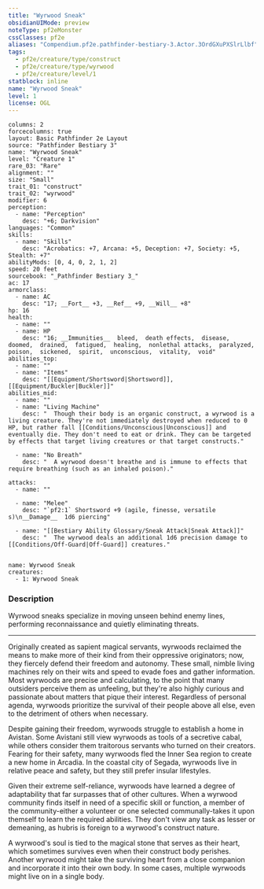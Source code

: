```yaml
---
title: "Wyrwood Sneak"
obsidianUIMode: preview
noteType: pf2eMonster
cssClasses: pf2e
aliases: "Compendium.pf2e.pathfinder-bestiary-3.Actor.3OrdGXuPXSlrLlbf" 
tags:
  - pf2e/creature/type/construct
  - pf2e/creature/type/wyrwood
  - pf2e/creature/level/1
statblock: inline
name: "Wyrwood Sneak"
level: 1
license: OGL
---
```


```statblock
columns: 2
forcecolumns: true
layout: Basic Pathfinder 2e Layout
source: "Pathfinder Bestiary 3"
name: "Wyrwood Sneak"
level: "Creature 1"
rare_03: "Rare"
alignment: ""
size: "Small"
trait_01: "construct"
trait_02: "wyrwood"
modifier: 6
perception:
  - name: "Perception"
    desc: "+6; Darkvision"
languages: "Common"
skills:
  - name: "Skills"
    desc: "Acrobatics: +7, Arcana: +5, Deception: +7, Society: +5, Stealth: +7"
abilityMods: [0, 4, 0, 2, 1, 2]
speed: 20 feet
sourcebook: "_Pathfinder Bestiary 3_"
ac: 17
armorclass:
  - name: AC
    desc: "17; __Fort__ +3, __Ref__ +9, __Will__ +8"
hp: 16
health:
  - name: ""
  - name: HP
    desc: "16; __Immunities__  bleed,  death effects,  disease,  doomed,  drained,  fatigued,  healing,  nonlethal attacks,  paralyzed,  poison,  sickened,  spirit,  unconscious,  vitality,  void"
abilities_top:
  - name: ""
  - name: "Items"
    desc: "[[Equipment/Shortsword|Shortsword]], [[Equipment/Buckler|Buckler]]"
abilities_mid:
  - name: ""
  - name: "Living Machine"
    desc: "  Though their body is an organic construct, a wyrwood is a living creature. They're not immediately destroyed when reduced to 0 HP, but rather fall [[Conditions/Unconscious|Unconscious]] and eventually die. They don't need to eat or drink. They can be targeted by effects that target living creatures or that target constructs."

  - name: "No Breath"
    desc: "  A wyrwood doesn't breathe and is immune to effects that require breathing (such as an inhaled poison)."

attacks:
  - name: ""

  - name: "Melee"
    desc: "`pf2:1` Shortsword +9 (agile, finesse, versatile s)\n__Damage__  1d6 piercing"

  - name: "[[Bestiary Ability Glossary/Sneak Attack|Sneak Attack]]"
    desc: "  The wyrwood deals an additional 1d6 precision damage to [[Conditions/Off-Guard|Off-Guard]] creatures."
 
```

```encounter-table
name: Wyrwood Sneak
creatures:
  - 1: Wyrwood Sneak
```


### Description
Wyrwood sneaks specialize in moving unseen behind enemy lines, performing reconnaissance and quietly eliminating threats.

* * *

Originally created as sapient magical servants, wyrwoods reclaimed the means to make more of their kind from their oppressive originators; now, they fiercely defend their freedom and autonomy. These small, nimble living machines rely on their wits and speed to evade foes and gather information. Most wyrwoods are precise and calculating, to the point that many outsiders perceive them as unfeeling, but they're also highly curious and passionate about matters that pique their interest. Regardless of personal agenda, wyrwoods prioritize the survival of their people above all else, even to the detriment of others when necessary.

Despite gaining their freedom, wyrwoods struggle to establish a home in Avistan. Some Avistani still view wyrwoods as tools of a secretive cabal, while others consider them traitorous servants who turned on their creators. Fearing for their safety, many wyrwoods fled the Inner Sea region to create a new home in Arcadia. In the coastal city of Segada, wyrwoods live in relative peace and safety, but they still prefer insular lifestyles.

Given their extreme self-reliance, wyrwoods have learned a degree of adaptability that far surpasses that of other cultures. When a wyrwood community finds itself in need of a specific skill or function, a member of the community-either a volunteer or one selected communally-takes it upon themself to learn the required abilities. They don't view any task as lesser or demeaning, as hubris is foreign to a wyrwood's construct nature.

A wyrwood's soul is tied to the magical stone that serves as their heart, which sometimes survives even when their construct body perishes. Another wyrwood might take the surviving heart from a close companion and incorporate it into their own body. In some cases, multiple wyrwoods might live on in a single body.

